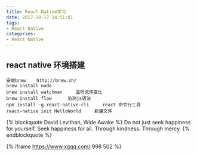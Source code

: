 ```yaml
---
title: React Native学习
date: 2017-10-17 14:51:01
tags:
- React Native
categories: 
- React Native
---
```





## react native 环境搭建 ##

```
安装brew    http://brew.sh/
brew install node
brew install watchman     监听文件变化
brew install flow      监测js语法
npm install -g react-native-cli     react 命令行工具
react-native init HelloWorld     新建文件
```

{% blockquote David Levithan, Wide Awake %}
Do not just seek happiness for yourself. Seek happiness for all. Through kindness. Through mercy.
{% endblockquote %}


{% iframe https://www.xgqq.com/  998 502 %}
